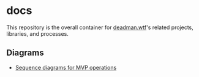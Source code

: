 # docs

This repository is the overall container for [deadman.wtf](https://deadman.wtf)'s related
projects, libraries, and processes.

## Diagrams

- [Sequence diagrams for MVP operations](./SEQUENCE.md)

